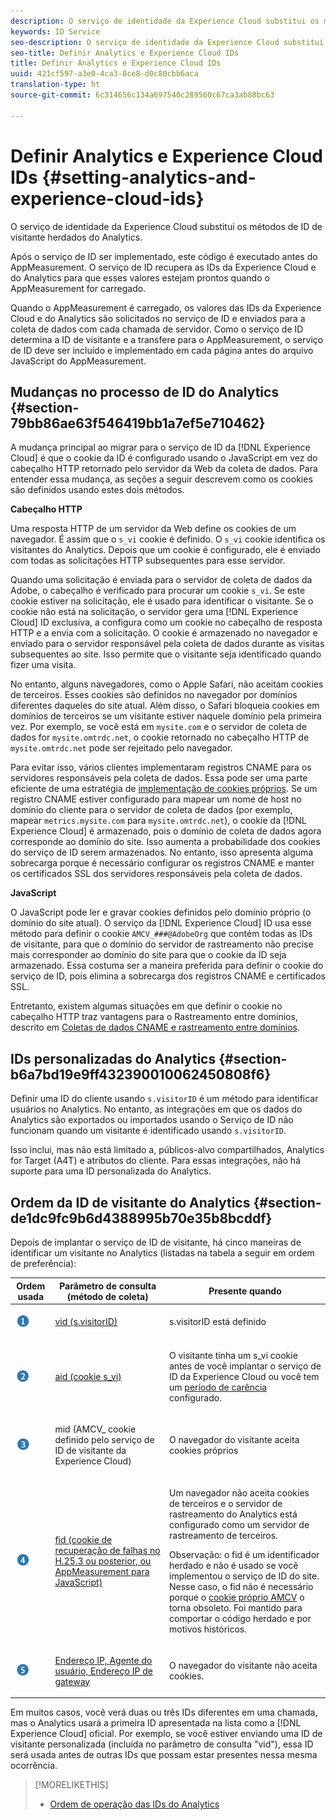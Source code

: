 ```yaml
---
description: O serviço de identidade da Experience Cloud substitui os métodos de ID de visitante herdados do Analytics.
keywords: ID Service
seo-description: O serviço de identidade da Experience Cloud substitui os métodos de ID de visitante herdados do Analytics.
seo-title: Definir Analytics e Experience Cloud IDs
title: Definir Analytics e Experience Cloud IDs
uuid: 421cf597-a3e0-4ca3-8ce8-d0c80cbb6aca
translation-type: ht
source-git-commit: 6c314656c134a697540c289560c67ca3ab88bc63

---
```



# Definir Analytics e Experience Cloud IDs {#setting-analytics-and-experience-cloud-ids}

O serviço de identidade da Experience Cloud substitui os métodos de ID de visitante herdados do Analytics.

Após o serviço de ID ser implementado, este código é executado antes do AppMeasurement. O serviço de ID recupera as IDs da Experience Cloud e do Analytics para que esses valores estejam prontos quando o AppMeasurement for carregado.

Quando o AppMeasurement é carregado, os valores das IDs da Experience Cloud e do Analytics são solicitados no serviço de ID e enviados para a coleta de dados com cada chamada de servidor. Como o serviço de ID determina a ID de visitante e a transfere para o AppMeasurement, o serviço de ID deve ser incluído e implementado em cada página antes do arquivo JavaScript do AppMeasurement.

## Mudanças no processo de ID do Analytics {#section-79bb86ae63f546419bb1a7ef5e710462}

A mudança principal ao migrar para o serviço de ID da [!DNL Experience Cloud] é que o cookie da ID é configurado usando o JavaScript em vez do cabeçalho HTTP retornado pelo servidor da Web da coleta de dados. Para entender essa mudança, as seções a seguir descrevem como os cookies são definidos usando estes dois métodos.

**Cabeçalho HTTP**

Uma resposta HTTP de um servidor da Web define os cookies de um navegador. É assim que o `s_vi` cookie é definido. O `s_vi` cookie identifica os visitantes do Analytics. Depois que um cookie é configurado, ele é enviado com todas as solicitações HTTP subsequentes para esse servidor.

Quando uma solicitação é enviada para o servidor de coleta de dados da Adobe, o cabeçalho é verificado para procurar um cookie `s_vi`. Se este cookie estiver na solicitação, ele é usado para identificar o visitante. Se o cookie não está na solicitação, o servidor gera uma [!DNL Experience Cloud] ID exclusiva, a configura como um cookie no cabeçalho de resposta HTTP e a envia com a solicitação. O cookie é armazenado no navegador e enviado para o servidor responsável pela coleta de dados durante as visitas subsequentes ao site. Isso permite que o visitante seja identificado quando fizer uma visita.

No entanto, alguns navegadores, como o Apple Safari, não aceitam cookies de terceiros. Esses cookies são definidos no navegador por domínios diferentes daqueles do site atual. Além disso, o Safari bloqueia cookies em domínios de terceiros se um visitante estiver naquele domínio pela primeira vez. Por exemplo, se você está em `mysite.com` e o servidor de coleta de dados for `mysite.omtrdc.net`, o cookie retornado no cabeçalho HTTP de `mysite.omtrdc.net` pode ser rejeitado pelo navegador.

Para evitar isso, vários clientes implementaram registros CNAME para os servidores responsáveis pela coleta de dados. Essa pode ser uma parte eficiente de uma estratégia de [implementação de cookies próprios](https://docs.adobe.com/content/help/pt-BR/core-services/interface/ec-cookies/cookies-first-party.translate.html). Se um registro CNAME estiver configurado para mapear um nome de host no domínio do cliente para o servidor de coleta de dados (por exemplo, mapear `metrics.mysite.com` para `mysite.omtrdc.net`), o cookie da [!DNL Experience Cloud] é armazenado, pois o domínio de coleta de dados agora corresponde ao domínio do site. Isso aumenta a probabilidade dos cookies do serviço de ID serem armazenados. No entanto, isso apresenta alguma sobrecarga porque é necessário configurar os registros CNAME e manter os certificados SSL dos servidores responsáveis pela coleta de dados.

**JavaScript**

O JavaScript pode ler e gravar cookies definidos pelo domínio próprio (o domínio do site atual). O serviço da [!DNL Experience Cloud] ID usa esse método para definir o cookie `AMCV_###@AdobeOrg` que contém todas as IDs de visitante, para que o domínio do servidor de rastreamento não precise mais corresponder ao domínio do site para que o cookie da ID seja armazenado. Essa costuma ser a maneira preferida para definir o cookie do serviço de ID, pois elimina a sobrecarga dos registros CNAME e certificados SSL.

Entretanto, existem algumas situações em que definir o cookie no cabeçalho HTTP traz vantagens para o Rastreamento entre domínios, descrito em [Coletas de dados CNAME e rastreamento entre domínios](../../reference/analytics-reference/cname.md#concept-4df91f8a30ad4ec7a01eb943d579cc9d).

## IDs personalizadas do Analytics {#section-b6a7bd19e9ff432390010062450808f6}

Definir uma ID do cliente usando `s.visitorID` é um método para identificar usuários no Analytics. No entanto, as integrações em que os dados do Analytics são exportados ou importados usando o Serviço de ID não funcionam quando um visitante é identificado usando `s.visitorID`.

Isso inclui, mas não está limitado a, públicos-alvo compartilhados, Analytics for Target (A4T) e atributos do cliente. Para essas integrações, não há suporte para uma ID personalizada do Analytics.

## Ordem da ID de visitante do Analytics {#section-de1dc9fc9b6d4388995b70e35b8bcddf}

Depois de implantar o serviço de ID de visitante, há cinco maneiras de identificar um visitante no Analytics (listadas na tabela a seguir em ordem de preferência):

<table id="table_D267D36451F643D1BB68AF6FEAA6AD1A"> 
 <thead> 
  <tr> 
   <th colname="col1" class="entry"> Ordem usada </th> 
   <th colname="col2" class="entry"> Parâmetro de consulta (método de coleta) </th> 
   <th colname="col3" class="entry"> Presente quando </th> 
  </tr> 
 </thead>
 <tbody> 
  <tr> 
   <td colname="col1"> <p> <img id="image_9F3E58898A1B4F40BBDEF5ADE362E55C" src="assets/step1_icon.png" /> </p> </td> 
   <td colname="col2"> <p> <a href="https://marketing.adobe.com/resources/help/pt_BR/sc/implement/visid_custom.html" format="http" scope="external"> vid (s.visitorID)</a> </p> </td> 
   <td colname="col3"> <p>s.visitorID está definido </p> </td> 
  </tr> 
  <tr> 
   <td colname="col1"> <p> <img id="image_77A06981672745B6AEA8BB4D55911CCA" src="assets/step2_icon.png" /> </p> </td> 
   <td colname="col2"> <p> <a href="https://marketing.adobe.com/resources/help/pt_BR/sc/implement/visid_analytics.html" format="http" scope="external"> aid (cookie s_vi)</a> </p> </td> 
   <td colname="col3"> <p>O visitante tinha um s_vi cookie antes de você implantar o serviço de ID da <span class="keyword">Experience Cloud</span> ou você tem um <a href="../../reference/analytics-reference/grace-period.md" format="dita" scope="local"> período de carência</a> configurado. </p> </td> 
  </tr> 
  <tr> 
   <td colname="col1"> <p> <img id="image_0A950B1A6B004387AFEE8EED882739CB" src="assets/step3_icon.png" /> </p> </td> 
   <td colname="col2"> <p>mid (AMCV_ cookie definido pelo serviço de ID de visitante da Experience Cloud) </p> </td> 
   <td colname="col3"> <p>O navegador do visitante aceita cookies próprios </p> </td> 
  </tr> 
  <tr> 
   <td colname="col1"> <p> <img id="image_6F0ED8FE3EF846CA8E6ECCC3C0070D85" src="assets/step4_icon.png" /> </p> </td> 
   <td colname="col2"> <p> <a href="https://marketing.adobe.com/resources/help/pt_BR/sc/implement/visid_fallback.html" format="http" scope="external"> fid (cookie de recuperação de falhas no H.25.3 ou posterior, ou AppMeasurement para JavaScript)</a> </p> </td> 
   <td colname="col3"> <p>Um navegador não aceita cookies de terceiros e o servidor de rastreamento do Analytics está configurado como um servidor de rastreamento de terceiros. </p> <p> <p>Observação: o <span class="codeph">fid</span> é um identificador herdado e não é usado se você implementou o serviço de ID do site. Nesse caso, o <span class="codeph"> fid</span> não é necessário porque o <a href="../../introduction/cookies.md" format="dita" scope="local">cookie próprio AMCV</a> o torna obsoleto. Foi mantido para comportar o código herdado e por motivos históricos. </p> </p> </td> 
  </tr> 
  <tr> 
   <td colname="col1"> <p> <img id="image_23D8C0EB69EC4084BC237B5B98C036F4" src="assets/step5_icon.png" /> </p> </td> 
   <td colname="col2"> <p> <a href="https://marketing.adobe.com/resources/help/pt_BR/sc/implement/visid_fallback.html" format="http" scope="external"> Endereço IP, Agente do usuário, Endereço IP de gateway</a> </p> </td> 
   <td colname="col3"> <p>O navegador do visitante não aceita cookies. </p> </td> 
  </tr> 
 </tbody> 
</table>

Em muitos casos, você verá duas ou três IDs diferentes em uma chamada, mas o Analytics usará a primeira ID apresentada na lista como a [!DNL Experience Cloud] oficial. Por exemplo, se você estiver enviando uma ID de visitante personalizada (incluída no parâmetro de consulta &quot;vid&quot;), essa ID será usada antes de outras IDs que possam estar presentes nessa mesma ocorrência.

>[!MORELIKETHIS]
>
>* [Ordem de operação das IDs do Analytics](../../reference/analytics-reference/analytics-order-of-operations.md#concept-b92935b4fff545adb4773f3728bc15ef)

